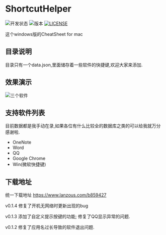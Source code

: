 # ShortcutHelper

![开发状态](https://img.shields.io/badge/build-success-green)
![版本](https://img.shields.io/badge/version-v0.1.4-red)
[![LICENSE](https://img.shields.io/badge/license-Anti%20996-blue.svg?style=flat-square)](https://github.com/996icu/996.ICU/blob/master/LICENSE)

这个windows版的CheatSheet for mac

## 目录说明
目录只有一个data.json,里面储存着一些软件的快捷键,欢迎大家来添加.

## 效果演示

![三个软件](https://s2.ax1x.com/2019/07/27/eMhG9A.gif)

## 支持软件列表

目前数据都是我手动在录,如果各位有什么比较全的数据库之类的可以给我就万分感谢啦.

- OneNote
- Word
- QQ
- Google Chrome 
- Win(微软快捷键)

## 下载地址

统一下载地址 https://www.lanzous.com/b859427

v0.1.4
修复了开机无网络时更新出现的bug

v0.1.3 
添加了自定义提示按键的功能;
修复了QQ显示异常的问题.

v0.1.2 
修复了应用名过长导致的软件退出问题.
